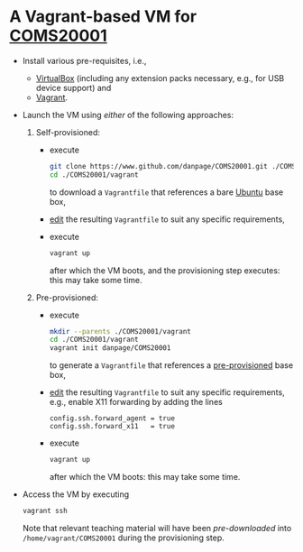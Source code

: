 # A Vagrant-based VM for [COMS20001](https://www.bris.ac.uk/unit-programme-catalogue/UnitDetails.jsa?unitCode=COMS20001)

<!--- -------------------------------------------------------------------- --->

- Install various pre-requisites, i.e.,

  - [VirtualBox](https://www.virtualbox.org)
    (including any extension packs necessary, e.g., for USB device support)
    and
  - [Vagrant](https://www.vagrantup.com).

- Launch the VM using *either* of the following approaches:

  1. Self-provisioned:

     - execute

       ```sh
       git clone https://www.github.com/danpage/COMS20001.git ./COMS20001
       cd ./COMS20001/vagrant
       ```

       to 
       download
       a `Vagrantfile` 
       that references a
       bare [Ubuntu](https://app.vagrantup.com/ubuntu/boxes/bionic64)
       base box,

     - [edit](https://www.vagrantup.com/docs/vagrantfile) 
       the resulting `Vagrantfile` to suit any specific requirements,

     - execute 

       ```sh
       vagrant up
       ```

       after which the VM boots, and the provisioning step executes:
       this may take some time.

  2. Pre-provisioned:

     - execute

       ```sh
       mkdir --parents ./COMS20001/vagrant
       cd ./COMS20001/vagrant
       vagrant init danpage/COMS20001
       ```

       to 
       generate
       a `Vagrantfile`
       that references a
       [pre-provisioned](https://app.vagrantup.com/danpage/boxes/COMS20001)
       base box,

     - [edit](https://www.vagrantup.com/docs/vagrantfile) 
       the resulting `Vagrantfile` to suit any specific requirements,
       e.g., enable X11 forwarding by adding the lines

       ```
       config.ssh.forward_agent = true
       config.ssh.forward_x11   = true
       ```

     - execute

       ```sh
       vagrant up
       ```

       after which the VM boots:
       this may take some time.

- Access the VM 
  by executing

  ```sh
  vagrant ssh
  ```

  Note that relevant teaching material will have been *pre-downloaded* 
  into
  `/home/vagrant/COMS20001`
  during the provisioning step.

<!--- -------------------------------------------------------------------- --->
